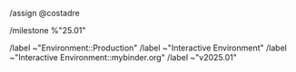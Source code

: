 <!-- GitLab quick actions -->

/assign @costadre

/milestone %"25.01"

/label ~"Environment::Production"
/label ~"Interactive Environment"
/label ~"Interactive Environment::mybinder.org"
/label ~"v2025.01"
